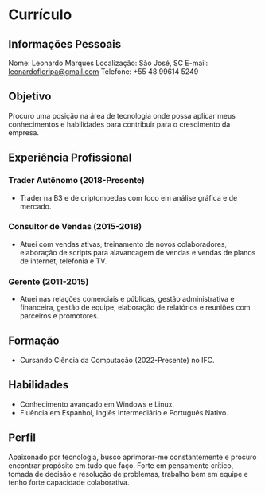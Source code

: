 # Currículo

## Informações Pessoais
Nome: Leonardo Marques
Localização: São José, SC
E-mail: leonardofloripa@gmail.com
Telefone: +55 48 99614 5249

## Objetivo
Procuro uma posição na área de tecnologia onde possa aplicar meus conhecimentos e habilidades para contribuir para o crescimento da empresa.

## Experiência Profissional
### Trader Autônomo (2018-Presente)
- Trader na B3 e de criptomoedas com foco em análise gráfica e de mercado.

### Consultor de Vendas (2015-2018)
- Atuei com vendas ativas, treinamento de novos colaboradores, elaboração de scripts para alavancagem de vendas e vendas de planos de internet, telefonia e TV.

### Gerente (2011-2015)
- Atuei nas relações comerciais e públicas, gestão administrativa e financeira, gestão de equipe, elaboração de relatórios e reuniões com parceiros e promotores.

## Formação
- Cursando Ciência da Computação (2022-Presente) no IFC.

## Habilidades
- Conhecimento avançado em Windows e Linux.
- Fluência em Espanhol, Inglês Intermediário e Português Nativo.

## Perfil
Apaixonado por tecnologia, busco aprimorar-me constantemente e procuro encontrar propósito em tudo que faço. Forte em pensamento crítico, tomada de decisão e resolução de problemas, trabalho bem em equipe e tenho forte capacidade colaborativa.
